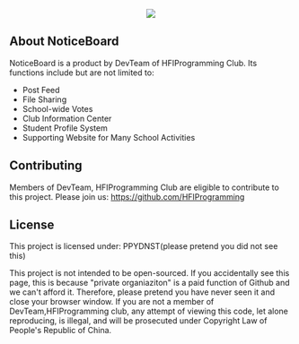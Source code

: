 <p align="center"><img src="https://hfinotice-web.nos-eastchina1.126.net/nb.png"></p>

## About NoticeBoard
NoticeBoard is a product by DevTeam of HFIProgramming Club.
Its functions include but are not limited to:
- Post Feed
- File Sharing
- School-wide Votes
- Club Information Center
- Student Profile System
- Supporting Website for Many School Activities

## Contributing
Members of DevTeam, HFIProgramming Club are eligible to contribute to this project. Please join us: https://github.com/HFIProgramming

## License
This project is licensed under: PPYDNST(please pretend you did not see this)

This project is not intended to be open-sourced. If you accidentally see this page, this is because "private organiaziton" is a paid function of Github and we can't afford it.
Therefore, please pretend you have never seen it and close your browser window.
If you are not a member of DevTeam,HFIProgramming club, any attempt of viewing this code, let alone reproducing, is illegal, and will be prosecuted under Copyright Law of People's Republic of China.